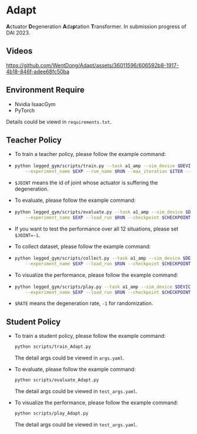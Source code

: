 # Adapt
**A**ctuator  **D**egeneration **A**da**p**tation **T**ransformer. In submission progress of DAI 2023.

## Videos

https://github.com/WentDong/Adapt/assets/36011596/606592b8-1917-4b18-846f-adee68fc50ba




## Environment Require

-   Nvidia IsaacGym
-   PyTorch

Details could be viewd in `requirements.txt`.

## Teacher Policy

-   To train a teacher policy, please follow the example command:

-   ```bash
    python legged_gym/scripts/train.py --task a1_amp --sim_device $DEVICE --rl_device $DEVICE \
    	--experiment_name $EXP --rum_name $RUN --max_iteration $ITER --joint $JOINT --seed $SEED
    ```

-   `$JOINT` means the id of joint whose actuator is suffering the degeneration.

      

-   To evaluate, please follow the example command:

-   ```bash
    python legged_gym/scripts/evaluate.py --task a1_amp --sim_device $DEVICE --rl_device $DEVICE \
    	--experiment_name $EXP --load_run $RUN --checkpoint $CHECKPOINT --file_name $FILE --joint $JOINT
    ```

-   If you want to test the performance over all 12 situations, please set `$JOINT=-1`.

    

-   To collect dataset, please follow the example command:

-   ```bash
    python legged_gym/scripts/collect.py --task a1_amp --sim_device $DEVICE --rl_device $DEVICE \
    	--experiment_name $EXP --load_run $RUN --checkpoint $CHECKPOINT --file_name $FILE --joint $JOINT
    ```

-   To visualize the performance, please follow the example command:
-   ```bash
    python legged_gym/scripts/play.py --task a1_amp --sim_device $DEVICE --rl_device $DEVICE \
    	--experiment_name $EXP --load_run $RUN --checkpoint $CHECKPOINT --joint $JOINT --rate $RATE
    ```

-   `$RATE` means the degeneration rate, `-1` for randomization.

## Student Policy

-   To train a student policy, please follow the example command:

    ```bash
    python scripts/train_Adapt.py
    ```

    The detail args could be viewed in `args.yaml`.

-   To evaluate, please follow the example command:

    ```bash
    python scripts/evaluate_Adapt.py
    ```

    The detail args could be viewed in `test_args.yaml`.

-   To visualize the performance, please follow the example command:

    ```bash
    python scripts/play_Adapt.py
    ```

    The detail args could be viewed in `test_args.yaml`.

